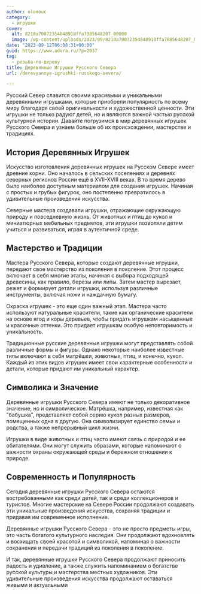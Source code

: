 ```yaml
---
author: olomouc
category:
  - игрушки
cover:
  alt: 8210a70072354848918ffa7085648207_00000
  image: /wp-content/uploads/2023/09/8210a70072354848918ffa7085648207_00000.jpg
date: "2023-09-12T06:08:31+00:00"
guid: https://www.adora.ru/?p=2037
tag:
  - резьба-по-дереву
title: Деревянные Игрушки Русского Севера
url: /derevyannye-igrushki-russkogo-severa/

---
```

Русский Север славится своими красивыми и уникальными деревянными игрушками, которые приобрели популярность по всему миру благодаря своей оригинальности и художественной ценности. Эти игрушки не только радуют детей, но и являются важной частью русской культурной истории. Давайте погрузимся в мир деревянных игрушек Русского Севера и узнаем больше об их происхождении, мастерстве и традициях.

## История Деревянных Игрушек

Искусство изготовления деревянных игрушек на Русском Севере имеет древние корни. Оно началось в сельских поселениях и деревнях северных регионов России ещё в XVII-XVIII веках. В то время дерево было наиболее доступным материалом для создания игрушек. Начиная с простых и грубых фигурок, оно постепенно превратилось в удивительные произведения искусства.

Северные мастера создавали игрушки, отражающие окружающую природу и повседневную жизнь. От животных и птиц до кукол и миниатюрных мебельных предметов, эти игрушки позволяли детям учиться и развиваться, играя в аутентичной среде.

## Мастерство и Традиции

Мастера Русского Севера, которые создают деревянные игрушки, передают свое мастерство из поколения в поколение. Этот процесс включает в себя многие этапы, начиная с выбора подходящей древесины, как правило, березы или липы. Затем мастер вырезает, режет и формирует детали игрушки, используя различные инструменты, включая ножи и наждачную бумагу.

Окраска игрушек \- это еще один важный этап. Мастера часто используют натуральные красители, такие как органические красители на основе ягод и коры деревьев, чтобы придать игрушкам насыщенные и красочные оттенки. Это придает игрушкам особую неповторимость и уникальность.

Традиционные русские деревянные игрушки могут представлять собой различные формы и фигуры. Однако некоторые наиболее известные типы включают в себя матрёшки, животных, птиц, и конечно, кукол. Каждый из этих видов игрушек имеет свои характерные особенности и детали, которые придают им уникальный характер.

## Символика и Значение

Деревянные игрушки Русского Севера имеют не только декоративное значение, но и символическое. Матрёшка, например, известная как "бабушка", представляет собой серию кукол разных размеров, помещенных одна в другую. Она символизирует единство семьи и родства, а также непрерывный цикл жизни.

Игрушки в виде животных и птиц часто имеют связь с природой и ее обитателями. Они могут служить образами, которые напоминают о важности охраны окружающей среды и бережном отношении к природе.

## Современность и Популярность

Сегодня деревянные игрушки Русского Севера остаются востребованными как среди детей, так и среди коллекционеров и туристов. Многие мастерские на Севере России продолжают создавать эти уникальные произведения искусства, сохраняя традиции и придавая им современное исполнение.

Деревянные игрушки Русского Севера \- это не просто предметы игры, это часть богатого культурного наследия. Они продолжают вдохновлять и восхищать своей красотой и символикой, напоминая о важности сохранения и передачи традиций из поколения в поколение.

И так, деревянные игрушки Русского Севера продолжают приносить радость и удивление, а также служить напоминанием о богатстве русской культуры и мастерства местных художников. Эти удивительные произведения искусства продолжают оставаться живыми и актуальными
